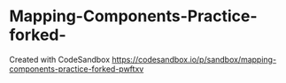 # Mapping-Components-Practice-forked-
Created with CodeSandbox
https://codesandbox.io/p/sandbox/mapping-components-practice-forked-pwftxv
